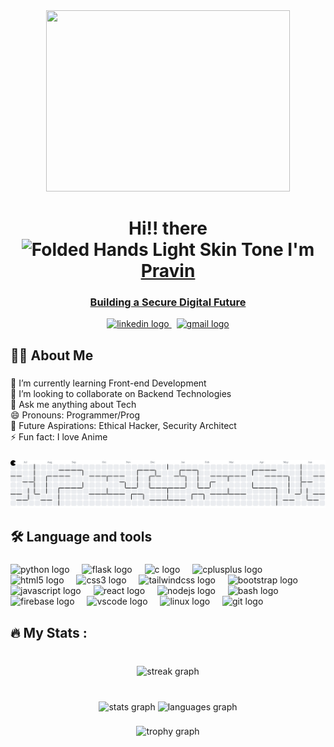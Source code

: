 <div align="center">
  
<img width="390" height="290" src="https://media2.giphy.com/media/v1.Y2lkPTc5MGI3NjExdDh2MG0xaHNuMDZ4MzNhanZqcmphZHhncmNvZWJrNzZ2b3ZkdnB3dSZlcD12MV9pbnRlcm5hbF9naWZfYnlfaWQmY3Q9Zw/RMwgs5kZqkRyhF24KK/giphy.gif">

</div>
<h1 align="center"> Hi!! there <img src="https://raw.githubusercontent.com/Tarikul-Islam-Anik/Animated-Fluent-Emojis/master/Emojis/Hand%20gestures/Folded%20Hands%20Light%20Skin%20Tone.png" alt="Folded Hands Light Skin Tone" width="40" height="40" /> I'm <a href="https://www.linkedin.com/in/pravinj64/"target="_blank">Pravin</h1> 
<h3 align="center">Building a Secure Digital Future</h3>
  

<div align="center">
  <a href="https://www.linkedin.com/in/pravinj64/" target="_blank">
    <img src="https://raw.githubusercontent.com/maurodesouza/profile-readme-generator/master/src/assets/icons/social/linkedin/default.svg" width="47" height="50" alt="linkedin logo"  />
  </a> &nbsp;
  <a href="mailto:manopravin1@gmail.com" target="_blank">
    <img src="https://raw.githubusercontent.com/maurodesouza/profile-readme-generator/master/src/assets/icons/social/gmail/default.svg" width="47" height="50" alt="gmail logo"  />
  </a>
</div>

###

<h2 align="left">👩‍💻  About Me</h2>

###

<p align="left">🔭 I’m currently learning Front-end Development  <br>🤝 I’m looking to collaborate on Backend Technologies  <br>💬 Ask me anything about Tech  <br>😄 Pronouns: Programmer/Prog  <br>🚀 Future Aspirations: Ethical Hacker, Security Architect  <br>⚡ Fun fact: I love Anime</p>

###

<picture>
  <source media="(prefers-color-scheme: dark)" srcset="https://raw.githubusercontent.com/jpravin664/jpravin664/output/pacman-contribution-graph-dark.svg">
  <source media="(prefers-color-scheme: light)" srcset="https://raw.githubusercontent.com/jpravin664/jpravin664/output/pacman-contribution-graph.svg">
  <img alt="pacman contribution graph" src="https://raw.githubusercontent.com/jpravin664/jpravin664/output/pacman-contribution-graph.svg">
</picture>

###

<h2 align="left">🛠 Language and tools</h2>

###

<div align="left">
  <img src="https://cdn.jsdelivr.net/gh/devicons/devicon/icons/python/python-original.svg" height="40" alt="python logo"  />
  <img width="12" />
  <img src="https://skillicons.dev/icons?i=flask" height="40" alt="flask logo"  />
  <img width="12" />
  <img src="https://cdn.jsdelivr.net/gh/devicons/devicon/icons/c/c-original.svg" height="40" alt="c logo"  />
  <img width="12" />
  <img src="https://cdn.jsdelivr.net/gh/devicons/devicon/icons/cplusplus/cplusplus-original.svg" height="40" alt="cplusplus logo"  />
  <img width="12" />
  <img src="https://cdn.jsdelivr.net/gh/devicons/devicon/icons/html5/html5-original.svg" height="40" alt="html5 logo"  />
  <img width="12" />
  <img src="https://cdn.jsdelivr.net/gh/devicons/devicon/icons/css3/css3-original.svg" height="40" alt="css3 logo"  />
  <img width="12" />
  <img src="https://cdn.jsdelivr.net/gh/devicons/devicon/icons/tailwindcss/tailwindcss-original-wordmark.svg" height="40" alt="tailwindcss logo"  />
  <img width="12" />
  <img src="https://cdn.jsdelivr.net/gh/devicons/devicon/icons/bootstrap/bootstrap-original.svg" height="40" alt="bootstrap logo"  />
  <img width="12" />
  <img src="https://cdn.jsdelivr.net/gh/devicons/devicon/icons/javascript/javascript-original.svg" height="40" alt="javascript logo"  />
  <img width="12" />
  <img src="https://cdn.jsdelivr.net/gh/devicons/devicon/icons/react/react-original.svg" height="40" alt="react logo"  />
  <img width="12" />
  <img src="https://cdn.jsdelivr.net/gh/devicons/devicon/icons/nodejs/nodejs-original.svg" height="40" alt="nodejs logo"  />
  <img width="12" />
  <img src="https://cdn.jsdelivr.net/gh/devicons/devicon/icons/bash/bash-original.svg" height="40" alt="bash logo"  />
  <img width="12" />
  <img src="https://cdn.jsdelivr.net/gh/devicons/devicon/icons/firebase/firebase-plain.svg" height="40" alt="firebase logo"  />
  <img width="12" />
  <img src="https://cdn.jsdelivr.net/gh/devicons/devicon/icons/vscode/vscode-original.svg" height="40" alt="vscode logo"  />
  <img width="12" />
  <img src="https://cdn.jsdelivr.net/gh/devicons/devicon/icons/linux/linux-original.svg" height="40" alt="linux logo"  />
  <img width="12" />
  <img src="https://skillicons.dev/icons?i=git" height="40" alt="git logo"  />
</div>

###

<h2 align="left">🔥   My Stats :</h2>

###

<br clear="both">

<div align="center">
  <img src="https://streak-stats.demolab.com?user=jpravin664&locale=en&mode=daily&theme=onedark&hide_border=false&border_radius=5&order=3" height="250" alt="streak graph"  />
</div>

###

<br clear="both">

<div align="center">
  <img src="https://github-readme-stats.vercel.app/api?username=jpravin664&hide_title=false&hide_rank=false&show_icons=true&include_all_commits=true&count_private=false&disable_animations=false&theme=gruvbox&locale=en&hide_border=false&order=1" height="150" alt="stats graph"  />
  <img src="https://github-readme-stats.vercel.app/api/top-langs?username=jpravin664&locale=en&hide_title=false&layout=compact&card_width=320&langs_count=5&theme=gruvbox&hide_border=false&order=2" height="150" alt="languages graph"  />
</div>

###

<div align="center">
  <img src="https://github-profile-trophy.vercel.app?username=jpravin664&theme=monokai&column=8&row=1&margin-w=6&margin-h=8&no-bg=true&no-frame=true&order=4" height="150" alt="trophy graph"  />
</div>

###
